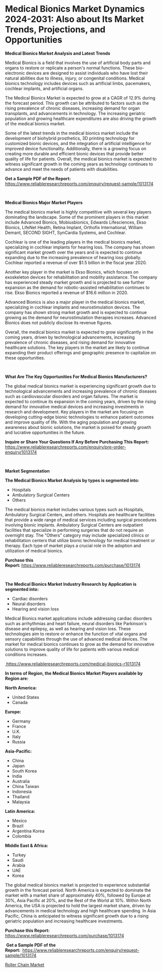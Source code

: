 <p><h1>Medical Bionics Market Dynamics 2024-2031: Also about Its Market Trends, Projections, and Opportunities</h1></p><p><strong>Medical Bionics Market Analysis and Latest Trends</strong></p>
<p><p>Medical Bionics is a field that involves the use of artificial body parts and organs to restore or replicate a person's normal functions. These bio-electronic devices are designed to assist individuals who have lost their natural abilities due to illness, injury, or congenital conditions. Medical bionics technology includes devices such as artificial limbs, pacemakers, cochlear implants, and artificial organs.</p><p>The Medical Bionics Market is expected to grow at a CAGR of 12.9% during the forecast period. This growth can be attributed to factors such as the rising prevalence of chronic diseases, increasing demand for organ transplants, and advancements in technology. The increasing geriatric population and growing healthcare expenditures are also driving the growth of the medical bionics market.</p><p>Some of the latest trends in the medical bionics market include the development of biohybrid prosthetics, 3D printing technology for customized bionic devices, and the integration of artificial intelligence for improved device functionality. Additionally, there is a growing focus on creating more durable and efficient bionic devices that provide better quality of life for patients. Overall, the medical bionics market is expected to witness significant growth in the coming years as technology continues to advance and meet the needs of patients with disabilities.</p></p>
<p><strong>Get a Sample PDF of the Report:&nbsp;</strong> <a href="https://www.reliableresearchreports.com/enquiry/request-sample/1013174">https://www.reliableresearchreports.com/enquiry/request-sample/1013174</a></p>
<p>&nbsp;</p>
<p><strong>Medical Bionics Major Market Players</strong></p>
<p><p>The medical bionics market is highly competitive with several key players dominating the landscape. Some of the prominent players in this market include Advanced Bionics, Mobiusbionics, Edwards Lifesciences, Ekso Bionics, LifeNet Health, Retina Implant, Orthofix International, William Demant, SECOND SIGHT, SynCardia Systems, and Cochlear.</p><p>Cochlear is one of the leading players in the medical bionics market, specializing in cochlear implants for hearing loss. The company has shown significant market growth over the years and is expected to continue expanding due to the increasing prevalence of hearing loss globally. Cochlear reported a revenue of over $1.5 billion in the fiscal year 2020.</p><p>Another key player in the market is Ekso Bionics, which focuses on exoskeleton devices for rehabilitation and mobility assistance. The company has experienced steady market growth and is projected to see further expansion as the demand for robotic-assisted rehabilitation continues to rise. Ekso Bionics reported a revenue of $16.6 million in 2020.</p><p>Advanced Bionics is also a major player in the medical bionics market, specializing in cochlear implants and neurostimulation devices. The company has shown strong market growth and is expected to continue growing as the demand for neurostimulation therapies increases. Advanced Bionics does not publicly disclose its revenue figures.</p><p>Overall, the medical bionics market is expected to grow significantly in the coming years, driven by technological advancements, increasing prevalence of chronic diseases, and rising demand for innovative healthcare solutions. The key players in the market are likely to continue expanding their product offerings and geographic presence to capitalize on these opportunities.</p></p>
<p>&nbsp;</p>
<p><strong>What Are The Key Opportunities For Medical Bionics Manufacturers?</strong></p>
<p><p>The global medical bionics market is experiencing significant growth due to technological advancements and increasing prevalence of chronic diseases such as cardiovascular disorders and organ failures. The market is expected to continue its expansion in the coming years, driven by the rising demand for innovative medical devices and increasing investments in research and development. Key players in the market are focusing on developing cutting-edge bionic technologies to enhance patient outcomes and improve quality of life. With the aging population and growing awareness about bionic solutions, the market is poised for steady growth and lucrative opportunities in the future.</p></p>
<p><strong>Inquire or Share Your Questions If Any Before Purchasing This Report:</strong> <a href="https://www.reliableresearchreports.com/enquiry/pre-order-enquiry/1013174">https://www.reliableresearchreports.com/enquiry/pre-order-enquiry/1013174</a></p>
<p>&nbsp;</p>
<p><strong>Market Segmentation</strong></p>
<p><strong>The Medical Bionics Market Analysis by types is segmented into:</strong></p>
<p><ul><li>Hospitals</li><li>Ambulatory Surgical Centers</li><li>Others</li></ul></p>
<p><p>The medical bionics market includes various types such as Hospitals, Ambulatory Surgical Centers, and others. Hospitals are healthcare facilities that provide a wide range of medical services including surgical procedures involving bionic implants. Ambulatory Surgical Centers are outpatient facilities that specialize in performing surgeries that do not require an overnight stay. The "Others" category may include specialized clinics or rehabilitation centers that utilize bionic technology for medical treatment or therapy. Each type of market plays a crucial role in the adoption and utilization of medical bionics.</p></p>
<p><strong>Purchase this Report:&nbsp;</strong><a href="https://www.reliableresearchreports.com/purchase/1013174">https://www.reliableresearchreports.com/purchase/1013174</a></p>
<p>&nbsp;</p>
<p><strong>The Medical Bionics Market Industry Research by Application is segmented into:</strong></p>
<p><ul><li>Cardiac disorders</li><li>Neural disorders</li><li>Hearing and vision loss</li></ul></p>
<p><p>Medical Bionics market applications include addressing cardiac disorders such as arrhythmias and heart failure, neural disorders like Parkinson's disease and epilepsy, as well as hearing and vision loss. These technologies aim to restore or enhance the function of vital organs and sensory capabilities through the use of advanced medical devices. The market for medical bionics continues to grow as the demand for innovative solutions to improve quality of life for patients with various medical conditions increases.</p></p>
<p><a href="https://www.reliableresearchreports.com/medical-bionics-r1013174">&nbsp;https://www.reliableresearchreports.com/medical-bionics-r1013174</a></p>
<p><strong>In terms of Region, the Medical Bionics Market Players available by Region are:</strong></p>
<p>
    <p> <strong> North America: </strong>
        <ul>
            <li>United States</li>
            <li>Canada</li>
        </ul>
        </p> 
    <p> <strong> Europe: </strong>
        <ul>
            <li>Germany</li>
            <li>France</li>
            <li>U.K.</li>
            <li>Italy</li>
            <li>Russia</li>
        </ul>
        </p> 
    <p> <strong> Asia-Pacific: </strong>
        <ul>
            <li>China</li>
            <li>Japan</li>
            <li>South Korea</li>
            <li>India</li>
            <li>Australia</li>
            <li>China Taiwan</li>
            <li>Indonesia</li>
            <li>Thailand</li>
            <li>Malaysia</li>
        </ul>
        </p> 
    <p> <strong> Latin America: </strong>
        <ul>
            <li>Mexico</li>
            <li>Brazil</li>
            <li>Argentina Korea</li>
            <li>Colombia</li>
        </ul>
        </p> 
    <p> <strong> Middle East & Africa: </strong>
        <ul>
            <li>Turkey</li>
            <li>Saudi</li>
            <li>Arabia</li>
            <li>UAE</li>
            <li>Korea</li>
        </ul>
    </p>
    </p>
<p><p>The global medical bionics market is projected to experience substantial growth in the forecast period. North America is expected to dominate the market with a market share of approximately 40%, followed by Europe at 30%, Asia Pacific at 20%, and the Rest of the World at 10%. Within North America, the USA is projected to hold the largest market share, driven by advancements in medical technology and high healthcare spending. In Asia Pacific, China is anticipated to witness significant growth due to a rising geriatric population and increasing healthcare investments.</p></p>
<p><strong>Purchase this Report: </strong><a href="https://www.reliableresearchreports.com/purchase/1013174">https://www.reliableresearchreports.com/purchase/1013174</a></p>
<p>&nbsp;<strong>Get a Sample PDF of the Report:&nbsp;&nbsp;</strong><a href="https://www.reliableresearchreports.com/enquiry/request-sample/1013174">https://www.reliableresearchreports.com/enquiry/request-sample/1013174</a></p>
<p><strong></strong></p>
<p><p><a href="https://github.com/lbird53714/Market-Research-Report-List-4/blob/main/roller-chain-market.md">Roller Chain Market</a></p></p>